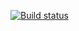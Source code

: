 [![Build status](https://ci.appveyor.com/api/projects/status/99yfyv61r8ahl14c?svg=true)](https://ci.appveyor.com/project/SomeName44/api-ci)